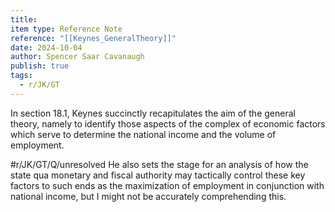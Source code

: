 ```yaml
---
title: 
item type: Reference Note
reference: "[[Keynes_GeneralTheory]]"
date: 2024-10-04
author: Spencer Saar Cavanaugh
publish: true
tags:
  - r/JK/GT
---
```

In section 18.1, Keynes succinctly recapitulates the aim of the general theory, namely to identify those aspects of the complex of economic factors which serve to determine the national income and the volume of employment. 

#r/JK/GT/Q/unresolved  He also sets the stage for an analysis of how the state qua monetary and fiscal authority may tactically control these key factors to such ends as the maximization of employment in conjunction with national income, but I might not be accurately comprehending this.